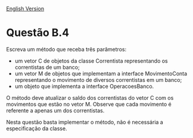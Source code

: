 [English Version]()

# Questão B.4

Escreva um método que receba três parâmetros:

* um vetor C de objetos da classe Correntista representando os correntistas de um
banco;
* um vetor M de objetos que implementam a interface MovimentoConta representando o movimento de diversos correntistas em um banco;
* um objeto que implementa a interface OperacoesBanco.

O método deve atualizar o saldo dos correntistas do vetor C com os movimentos que estão
no vetor M. Observe que cada movimento é referente a apenas um dos correntistas.

Nesta questão basta implementar o método, não é necessária a especificação da classe.